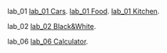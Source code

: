 lab_01
[lab_01 Cars](https://dinozavr1k.github.io/frontend_labs/lab_01/cars/).
[lab_01 Food](https://dinozavr1k.github.io/frontend_labs/lab_01/food/).
[lab_01 Kitchen](https://dinozavr1k.github.io/frontend_labs/lab_01/kitchen/).

lab_02 [lab_02 Black&White](https://dinozavr1k.github.io/frontend_labs/lab_02/black&white/).

lab_06 [lab_06 Calculator](https://dinozavr1k.github.io/frontend_labs/lab_06calculator/).







